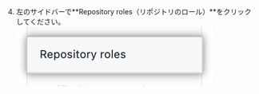 4. 左のサイドバーで**Repository roles（リポジトリのロール）**をクリックしてください。 ![Organization設定のリポジトリロールタブ](/assets/images/help/organizations/org-settings-repository-roles.png)
